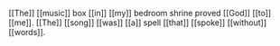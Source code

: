 [[The]] [[music]] box [[in]] [[my]] bedroom shrine proved [[God]] [[to]] [[me]]. [[The]] [[song]] [[was]] [[a]] spell [[that]] [[spoke]] [[without]] [[words]].